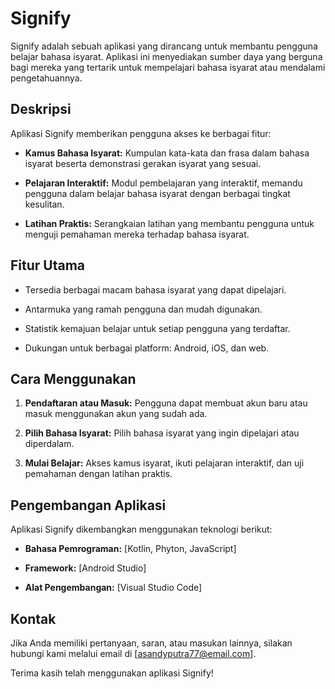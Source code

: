 # Signify

Signify adalah sebuah aplikasi yang dirancang untuk membantu pengguna belajar bahasa isyarat. Aplikasi ini menyediakan sumber daya yang berguna bagi mereka yang tertarik untuk mempelajari bahasa isyarat atau mendalami pengetahuannya.

## Deskripsi

Aplikasi Signify memberikan pengguna akses ke berbagai fitur:

- **Kamus Bahasa Isyarat:** Kumpulan kata-kata dan frasa dalam bahasa isyarat beserta demonstrasi gerakan isyarat yang sesuai.
  
- **Pelajaran Interaktif:** Modul pembelajaran yang interaktif, memandu pengguna dalam belajar bahasa isyarat dengan berbagai tingkat kesulitan.
  
- **Latihan Praktis:** Serangkaian latihan yang membantu pengguna untuk menguji pemahaman mereka terhadap bahasa isyarat.

## Fitur Utama

- Tersedia berbagai macam bahasa isyarat yang dapat dipelajari.
  
- Antarmuka yang ramah pengguna dan mudah digunakan.
  
- Statistik kemajuan belajar untuk setiap pengguna yang terdaftar.
  
- Dukungan untuk berbagai platform: Android, iOS, dan web.

## Cara Menggunakan

1. **Pendaftaran atau Masuk:** Pengguna dapat membuat akun baru atau masuk menggunakan akun yang sudah ada.
  
2. **Pilih Bahasa Isyarat:** Pilih bahasa isyarat yang ingin dipelajari atau diperdalam.
  
3. **Mulai Belajar:** Akses kamus isyarat, ikuti pelajaran interaktif, dan uji pemahaman dengan latihan praktis.

## Pengembangan Aplikasi

Aplikasi Signify dikembangkan menggunakan teknologi berikut:

- **Bahasa Pemrograman:** [Kotlin, Phyton, JavaScript]
  
- **Framework:** [Android Studio]
  
- **Alat Pengembangan:** [Visual Studio Code]

## Kontak

Jika Anda memiliki pertanyaan, saran, atau masukan lainnya, silakan hubungi kami melalui email di [asandyputra77@email.com].

Terima kasih telah menggunakan aplikasi Signify!
